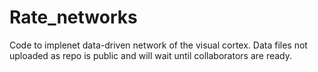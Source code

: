 # Rate_networks
Code to implenet data-driven network of the visual cortex.
Data files not uploaded as repo is public and will wait until collaborators are ready.
